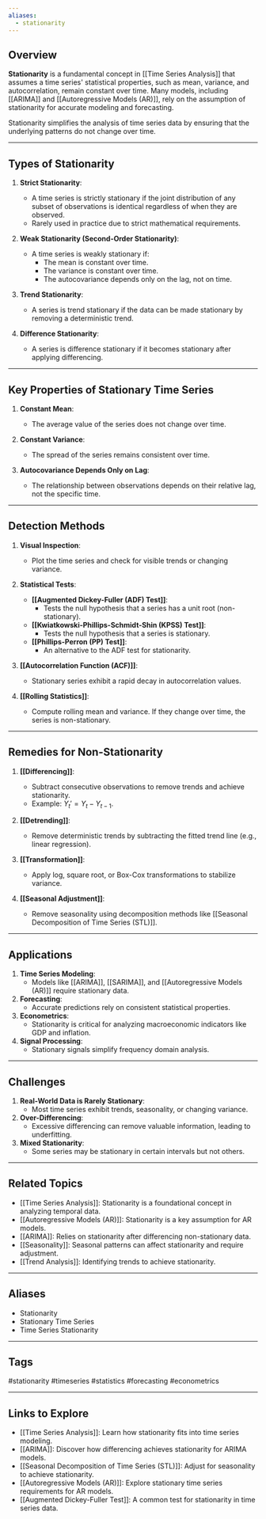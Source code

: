 ```yaml
---
aliases:
  - stationarity
---
```

## Overview
**Stationarity** is a fundamental concept in [[Time Series Analysis]] that assumes a time series' statistical properties, such as mean, variance, and autocorrelation, remain constant over time. Many models, including [[ARIMA]] and [[Autoregressive Models (AR)]], rely on the assumption of stationarity for accurate modeling and forecasting.

Stationarity simplifies the analysis of time series data by ensuring that the underlying patterns do not change over time.

---

## Types of Stationarity

1. **Strict Stationarity**:
   - A time series is strictly stationary if the joint distribution of any subset of observations is identical regardless of when they are observed.
   - Rarely used in practice due to strict mathematical requirements.

2. **Weak Stationarity (Second-Order Stationarity)**:
   - A time series is weakly stationary if:
     - The mean is constant over time.
     - The variance is constant over time.
     - The autocovariance depends only on the lag, not on time.

3. **Trend Stationarity**:
   - A series is trend stationary if the data can be made stationary by removing a deterministic trend.

4. **Difference Stationarity**:
   - A series is difference stationary if it becomes stationary after applying differencing.

---

## Key Properties of Stationary Time Series

1. **Constant Mean**:
   - The average value of the series does not change over time.

2. **Constant Variance**:
   - The spread of the series remains consistent over time.

3. **Autocovariance Depends Only on Lag**:
   - The relationship between observations depends on their relative lag, not the specific time.

---

## Detection Methods

1. **Visual Inspection**:
   - Plot the time series and check for visible trends or changing variance.

2. **Statistical Tests**:
   - **[[Augmented Dickey-Fuller (ADF) Test]]**:
     - Tests the null hypothesis that a series has a unit root (non-stationary).
   - **[[Kwiatkowski-Phillips-Schmidt-Shin (KPSS) Test]]**:
     - Tests the null hypothesis that a series is stationary.
   - **[[Phillips-Perron (PP) Test]]**:
     - An alternative to the ADF test for stationarity.

3. **[[Autocorrelation Function (ACF)]]**:
   - Stationary series exhibit a rapid decay in autocorrelation values.

4. **[[Rolling Statistics]]**:
   - Compute rolling mean and variance. If they change over time, the series is non-stationary.

---

## Remedies for Non-Stationarity

1. **[[Differencing]]**:
   - Subtract consecutive observations to remove trends and achieve stationarity.
   - Example: $Y_t' = Y_t - Y_{t-1}$.

2. **[[Detrending]]**:
   - Remove deterministic trends by subtracting the fitted trend line (e.g., linear regression).

3. **[[Transformation]]**:
   - Apply log, square root, or Box-Cox transformations to stabilize variance.

4. **[[Seasonal Adjustment]]**:
   - Remove seasonality using decomposition methods like [[Seasonal Decomposition of Time Series (STL)]].

---

## Applications

1. **Time Series Modeling**:
   - Models like [[ARIMA]], [[SARIMA]], and [[Autoregressive Models (AR)]] require stationary data.
2. **Forecasting**:
   - Accurate predictions rely on consistent statistical properties.
3. **Econometrics**:
   - Stationarity is critical for analyzing macroeconomic indicators like GDP and inflation.
4. **Signal Processing**:
   - Stationary signals simplify frequency domain analysis.

---

## Challenges

1. **Real-World Data is Rarely Stationary**:
   - Most time series exhibit trends, seasonality, or changing variance.
2. **Over-Differencing**:
   - Excessive differencing can remove valuable information, leading to underfitting.
3. **Mixed Stationarity**:
   - Some series may be stationary in certain intervals but not others.

---

## Related Topics

- [[Time Series Analysis]]: Stationarity is a foundational concept in analyzing temporal data.
- [[Autoregressive Models (AR)]]: Stationarity is a key assumption for AR models.
- [[ARIMA]]: Relies on stationarity after differencing non-stationary data.
- [[Seasonality]]: Seasonal patterns can affect stationarity and require adjustment.
- [[Trend Analysis]]: Identifying trends to achieve stationarity.

---

## Aliases
- Stationarity
- Stationary Time Series
- Time Series Stationarity

---

## Tags
#stationarity #timeseries #statistics #forecasting #econometrics

---

## Links to Explore
- [[Time Series Analysis]]: Learn how stationarity fits into time series modeling.
- [[ARIMA]]: Discover how differencing achieves stationarity for ARIMA models.
- [[Seasonal Decomposition of Time Series (STL)]]: Adjust for seasonality to achieve stationarity.
- [[Autoregressive Models (AR)]]: Explore stationary time series requirements for AR models.
- [[Augmented Dickey-Fuller Test]]: A common test for stationarity in time series data.